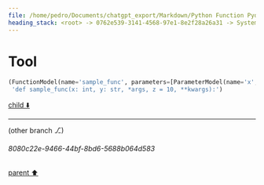 ```yaml
---
file: /home/pedro/Documents/chatgpt_export/Markdown/Python Function Pydantic Model.md
heading_stack: <root> -> 0762e539-3141-4568-97e1-8e2f28a26a31 -> System -> 7310dbb5-540b-40ba-ba28-f730ab506660 -> System -> aaa26adf-0eb0-4d7d-93a7-d9d284b5c9f3 -> User -> c6015848-a2ab-4b8c-8922-7bf89d9fdf34 -> Assistant -> Models -> 1. `ParameterModel` -> 2. `DecoratorModel` -> 3. `FunctionModel` -> Methods -> Class Method in `FunctionModel` -> Instance Method in `FunctionModel` -> aaa2eb12-3770-4c5c-a7d3-11878ab54370 -> User -> 0dd09b46-e035-48e5-b69f-280b00736c87 -> Assistant -> 02c086bb-208a-49fb-93b3-54248d0f2aa5 -> Tool -> 03e8d8b9-74a8-4a74-a1bf-aec328fe0a7c -> Assistant -> aaa26425-589c-40d9-908e-333cab56319e -> User -> 9e70ce7f-89db-47ac-85b9-7d73fd7ab640 -> Assistant -> 9cb5bb3a-3cd2-4945-b8b9-01e102f6b2ab -> Tool -> 4b953605-0288-49bf-8ce8-041f4a25504d -> Assistant -> 1801b898-5c26-4e7a-af26-d7268e8c01b5 -> Assistant -> 855176a8-5adb-411e-a098-cae3b880d095 -> Assistant -> 22bbc826-60cc-4070-af85-31471f4bf1de -> Tool -> e3ed333b-ba18-4842-b480-3f634245d238 -> Assistant -> aaa2ded3-1a21-484d-9326-598b00f61110 -> User -> 5b0b16af-8e39-4842-b887-04965d88167a -> Assistant -> 82554842-e6c7-4a6c-953b-8778ad13f907 -> Tool -> 9e6d99ad-6826-402d-b2df-17c8435586f0 -> Assistant -> 8ea69820-2e45-4f03-a531-0caeea4ca772 -> Assistant -> c8a255a2-f1db-4668-b976-619d18cc4c9a -> Tool -> e5a85609-e6ea-4263-800f-599e24019950 -> Assistant -> 7077a825-b4ed-4044-aeb4-4c2eef133509 -> Assistant -> 27051524-a0d0-48c2-b51f-127049bbddc3 -> Tool
---
```

# Tool

```python
(FunctionModel(name='sample_func', parameters=[ParameterModel(name='x', type_annotation='int', default_value=None, is_vararg=False, is_kwarg=False), ParameterModel(name='y', type_annotation='str', default_value=None, is_vararg=False, is_kwarg=False), ParameterModel(name='args', type_annotation=None, default_value=None, is_vararg=True, is_kwarg=False), ParameterModel(name='z', type_annotation=None, default_value='10', is_vararg=False, is_kwarg=False), ParameterModel(name='kwargs', type_annotation=None, default_value=None, is_vararg=False, is_kwarg=True)], return_type=None, docstring='This is a refined sample function.', decorators=None),
 'def sample_func(x: int, y: str, *args, z = 10, **kwargs):')
```

[child ⬇️](#8080c22e-9466-44bf-8bd6-5688b064d583)

---

(other branch ⎇)
###### 8080c22e-9466-44bf-8bd6-5688b064d583
[parent ⬆️](#27051524-a0d0-48c2-b51f-127049bbddc3)
